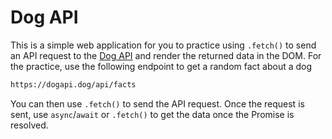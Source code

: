 # Dog API

This is a simple web application for you to practice using `.fetch()` to send an API request to the [Dog API](https://kinduff.github.io/dog-api/) and render the returned data in the DOM. For the practice, use the following endpoint to get a random fact about a dog

```bash
https://dogapi.dog/api/facts
```

You can then use `.fetch()` to send the API request. Once the request is sent, use `async`/`await` or `.fetch()` to get the data once the Promise is resolved.
